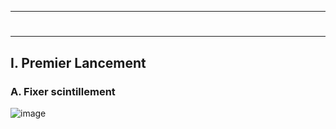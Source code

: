 ------------------------------------------------------------------------------------------------------------------------------
# <p align='center'> 
------------------------------------------------------------------------------------------------------------------------------
## I. Premier Lancement
### A. Fixer scintillement
![image](https://github.com/user-attachments/assets/9b094587-d5d9-4d9f-8ecd-cd2c4f8ade33)
